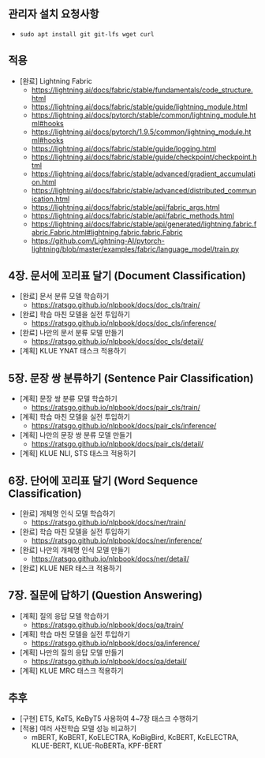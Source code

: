 ## 관리자 설치 요청사항
  * `sudo apt install git git-lfs wget curl`

## 적용
  * [완료] Lightning Fabric
    - https://lightning.ai/docs/fabric/stable/fundamentals/code_structure.html
    - https://lightning.ai/docs/fabric/stable/guide/lightning_module.html
    - https://lightning.ai/docs/pytorch/stable/common/lightning_module.html#hooks
    - https://lightning.ai/docs/pytorch/1.9.5/common/lightning_module.html#hooks
    - https://lightning.ai/docs/fabric/stable/guide/logging.html
    - https://lightning.ai/docs/fabric/stable/guide/checkpoint/checkpoint.html
    - https://lightning.ai/docs/fabric/stable/advanced/gradient_accumulation.html
    - https://lightning.ai/docs/fabric/stable/advanced/distributed_communication.html
    - https://lightning.ai/docs/fabric/stable/api/fabric_args.html
    - https://lightning.ai/docs/fabric/stable/api/fabric_methods.html
    - https://lightning.ai/docs/fabric/stable/api/generated/lightning.fabric.fabric.Fabric.html#lightning.fabric.fabric.Fabric
    - https://github.com/Lightning-AI/pytorch-lightning/blob/master/examples/fabric/language_model/train.py

## 4장. 문서에 꼬리표 달기 (Document Classification)
  * [완료] 문서 분류 모델 학습하기
    - https://ratsgo.github.io/nlpbook/docs/doc_cls/train/
  * [완료] 학습 마친 모델을 실전 투입하기
    - https://ratsgo.github.io/nlpbook/docs/doc_cls/inference/
  * [완료] 나만의 문서 분류 모델 만들기
    - https://ratsgo.github.io/nlpbook/docs/doc_cls/detail/
  * [계획] KLUE YNAT 태스크 적용하기

## 5장. 문장 쌍 분류하기 (Sentence Pair Classification)
  * [계획] 문장 쌍 분류 모델 학습하기
    - https://ratsgo.github.io/nlpbook/docs/pair_cls/train/
  * [계획] 학습 마친 모델을 실전 투입하기
    - https://ratsgo.github.io/nlpbook/docs/pair_cls/inference/
  * [계획] 나만의 문장 쌍 분류 모델 만들기
    - https://ratsgo.github.io/nlpbook/docs/pair_cls/detail/
  * [계획] KLUE NLI, STS 태스크 적용하기

## 6장. 단어에 꼬리표 달기 (Word Sequence Classification)
  * [완료] 개체명 인식 모델 학습하기
    - https://ratsgo.github.io/nlpbook/docs/ner/train/
  * [완료] 학습 마친 모델을 실전 투입하기
    - https://ratsgo.github.io/nlpbook/docs/ner/inference/
  * [완료] 나만의 개체명 인식 모델 만들기
    - https://ratsgo.github.io/nlpbook/docs/ner/detail/
  * [완료] KLUE NER 태스크 적용하기

## 7장. 질문에 답하기 (Question Answering)
  * [계획] 질의 응답 모델 학습하기
    - https://ratsgo.github.io/nlpbook/docs/qa/train/
  * [계획] 학습 마친 모델을 실전 투입하기
    - https://ratsgo.github.io/nlpbook/docs/qa/inference/
  * [계획] 나만의 질의 응답 모델 만들기
    - https://ratsgo.github.io/nlpbook/docs/qa/detail/
  * [계획] KLUE MRC 태스크 적용하기

## 추후
  * [구현] ET5, KeT5, KeByT5 사용하여 4~7장 태스크 수행하기
  * [적용] 여러 사전학습 모델 성능 비교하기
    - mBERT, KoBERT, KoELECTRA, KoBigBird, KcBERT, KcELECTRA, KLUE-BERT, KLUE-RoBERTa, KPF-BERT

